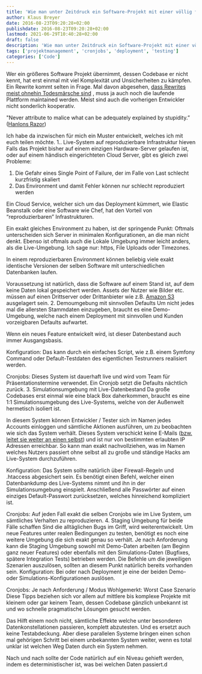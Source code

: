 ```yaml
---
title: 'Wie man unter Zeitdruck ein Software-Projekt mit einer völlig fremden Codebase übernimmt und am Laufen hält.'
author: Klaus Breyer
date: 2016-08-23T09:20:28+02:00
publishdate: 2016-08-23T09:20:28+02:00
lastmod: 2021-06-29T10:40:28+02:00
draft: false
description: 'Wie man unter Zeitdruck ein Software-Projekt mit einer völlig fremden Codebase übernimmt und am Laufen hält.'
tags: ['projektmanagement', 'cronjobs', 'deployment', 'testing']
categories: ['Code']
---
```


Wer ein größeres Software Projekt übernimmt, dessen Codebase er nicht kennt, hat erst einmal mit viel Komplexität und Unsicherheiten zu kämpfen. Ein Rewrite kommt selten in Frage. Mal davon abgesehen, [dass Rewrites meist ohnehin Todesmärsche sind](http://chadfowler.com/2006/12/27/the-big-rewrite.html) , muss ja auch noch die laufende Plattform maintained werden. Meist sind auch die vorherigen Entwickler nicht sonderlich kooperativ.

"Never attribute to malice what can be adequately explained by stupidity.” ([Hanlons Razor](https://www.exceptionnotfound.net/fundamental-laws-of-software-development/))

Ich habe da inzwischen für mich ein Muster entwickelt, welches ich mit euch teilen möchte.
1.. Live-System auf reproduzierbare Infrastruktur hieven
Falls das Projekt bisher auf einem einzigen Hardware-Server gelaufen ist, oder auf einem händisch eingerichteten Cloud Server, gibt es gleich zwei Probleme:
1. Die Gefahr eines Single Point of Failure, der im Falle von Last schlecht kurzfristig skaliert
1. Das Environment und damit Fehler können nur schlecht reproduziert werden


Ein Cloud Service, welcher sich um das Deployment kümmert, wie Elastic Beanstalk oder eine Software wie Chef, hat den Vorteil von “reproduzierbaren” Infrastrukturen.

Ein exakt gleiches Environment zu haben, ist der springende Punkt: Oftmals unterscheiden sich Server in minimalen Konfigurationen, an die man nicht denkt. Ebenso ist oftmals auch die Lokale Umgebung immer leicht anders, als die Live-Umgebung. Ich sage nur: https, File Uploads oder Timezones.

In einem reproduzierbaren Environment können beliebig viele exakt identische Versionen der selben Software mit unterschiedlichen Datenbanken laufen.

Voraussetzung ist natürlich, dass die Software auf einem Stand ist, auf dem keine Daten lokal gespeichert werden. Assets der Nutzer wie Bilder etc. müssen auf einen Drittserver oder Drittanbieter wie z.B. [Amazon S3](https://aws.amazon.com/de/s3/?sc_channel=PS&sc_campaign=acquisition_DE&sc_publisher=google&sc_medium=s3_b&sc_content=s3_e&sc_detail=amazon%20s3&sc_category=s3&sc_segment=70270337672&sc_matchtype=e&sc_country=DE&s_kwcid=AL!4422!3!70270337672!e!!g!!amazon%20s3&ef_id=V7sAgQAABQyOBb@y:20160823070148:s) ausgelagert sein.
 2. Demoumgebung mit sinnvollen Defaults
Um nicht jedes mal die allersten Stammdaten einzugeben, braucht es eine Demo-Umgebung, welche nach einem Deployment mit sinnvollen und Kunden vorzeigbaren Defaults aufwartet.

Wenn ein neues Feature entwickelt wird, ist dieser Datenbestand auch immer Ausgangsbasis.

Konfiguration:
 Das kann durch ein einfaches Script, wie z.B. einem Symfony Command oder Default-Testdaten des eigentlichen Testrunners realisiert werden.

Cronjobs:
 Dieses System ist dauerhaft live und wird vom Team für Präsentationstermine verwendet. Ein Cronjob setzt die Defaults nächtlich zurück.
 3. Simulationsumgebung mit Live-Datenbestand
Da große Codebases erst einmal wie eine black Box daherkommen, braucht es eine 1:1 Simulationsumgebung des Live-Systems, welche von der Außenwelt hermetisch isoliert ist.

In diesem System können Entwickler / Tester sich im Namen jedes Accounts einloggen und sämtliche Aktionen ausführen, um zu beobachten wie sich das System verhält. Dieses System verschickt keine E-Mails ([bzw. leitet sie weiter an einen selbst](http://symfony.com/doc/current/email/dev_environment.html)) und ist nur von bestimmten erlaubten IP Adressen erreichbar. So kann man exakt nachvollziehen, was im Namen welches Nutzers passiert ohne selbst all zu große und ständige Hacks am Live-System durchzuführen.

Konfiguration:
 Das System sollte natürlich über Firewall-Regeln und .htaccess abgesichert sein. Es benötigt einen Befehl, welcher einen Datenbankdump des Live-Systems nimmt und ihn in der Simulationsumgebung einspielt. Anschließend alle Passwörter auf einen einziges Default-Passwort zurücksetzen, welches hinreichend kompliziert ist.

Cronjobs:
 Auf jeden Fall exakt die selben Cronjobs wie im Live System, um sämtliches Verhalten zu reproduzieren.
 4. Staging Umgebung für beide Fälle schaffen
Sind die alltäglichen Bugs im Griff, wird weiterentwickelt. Um neue Features unter realen Bedingungen zu testen, benötigt es noch eine weitere Umgebung die sich exakt genau so verhält.
 Je nach Anforderung kann die Staging Umgebung sowohl mit Demo-Daten arbeiten (am Beginn ganz neuer Features) oder ebenfalls mit den Simulations-Daten (Bugfixes, spätere Integration Tests) betrieben werden. Die Befehle um die jeweiligen Szenarien auszulösen, sollten an diesem Punkt natürlich bereits vorhanden sein.
 Konfiguration:
 Bei oder nach Deployment je eine der beiden Demo- oder Simulations-Konfigurationen auslösen.

Cronjobs:
 Je nach Anforderung / Modus
 Wohlgemerkt: Worst Case Szenario
Diese Tipps beziehen sich vor allem auf mittlere bis komplexe Projekte mit kleinem oder gar keinem Team, dessen Codebase gänzlich unbekannt ist und wo schnelle pragmatische Lösungen gesucht werden.

Das Hilft einem noch nicht, sämtliche Effekte welche unter besonderen Datenkonstellationen passieren, komplett abzutesten. Und es ersetzt auch keine Testabdeckung. Aber diese parallelen Systeme bringen einen schon mal gehörigen Schritt bei einem unbekannten System weiter, wenn es total unklar ist welchen Weg Daten durch ein System nehmen.

Nach und nach sollte der Code natürlich auf ein Niveau gehieft werden, indem es deterministischer ist, was bei welchen Daten passiert.d
